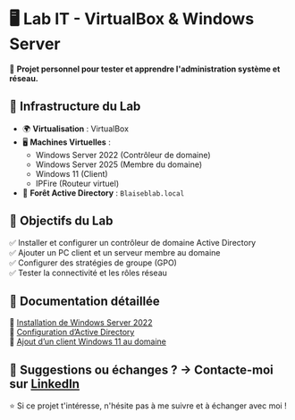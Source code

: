 # 🖥️ Lab IT - VirtualBox & Windows Server  
🚀 **Projet personnel pour tester et apprendre l'administration système et réseau.**  

## 🔧 **Infrastructure du Lab**  
- 🌍 **Virtualisation** : VirtualBox  
- 🖥️ **Machines Virtuelles** :  
  - Windows Server 2022 (Contrôleur de domaine)  
  - Windows Server 2025 (Membre du domaine)  
  - Windows 11 (Client)  
  - IPFire (Routeur virtuel)  
- 🏢 **Forêt Active Directory** : `Blaiseblab.local`  

## 📌 **Objectifs du Lab**  
✅ Installer et configurer un contrôleur de domaine Active Directory  
✅ Ajouter un PC client et un serveur membre au domaine  
✅ Configurer des stratégies de groupe (GPO)  
✅ Tester la connectivité et les rôles réseau  

## 📂 **Documentation détaillée**  
🔹 [Installation de Windows Server 2022](lien_vers_un_fichier)  
🔹 [Configuration d’Active Directory](lien_vers_un_fichier)  
🔹 [Ajout d’un client Windows 11 au domaine](lien_vers_un_fichier)  

📩 **Suggestions ou échanges ?** → Contacte-moi sur [LinkedIn](https://www.linkedin.com/in/blaisenganbou237)  
---
⭐️ Si ce projet t'intéresse, n'hésite pas à me suivre et à échanger avec moi !
